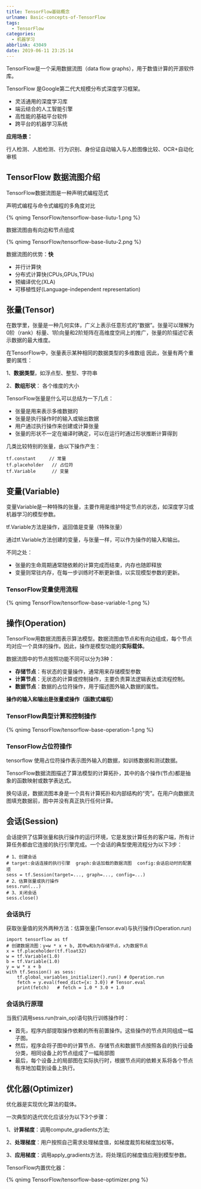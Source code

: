 ```yaml
---
title: TensorFlow基础概念
urlname: Basic-concepts-of-TensorFlow
tags:
  - TensorFlow
categories:
  - 机器学习
abbrlink: 43049
date: 2019-06-11 23:25:14
---
```


TensorFlow是一个采用数据流图（data flow graphs），用于数值计算的开源软件库。

TensorFlow 是Google第二代大规模分布式深度学习框架。

- 灵活通用的深度学习库
- 端云结合的人工智能引擎
- 高性能的基础平台软件
- 跨平台的机器学习系统

**应用场景：**

行人检测、人脸检测、行为识别、身份证自动输入与人脸图像比较、OCR+自动化审核


## TensorFlow 数据流图介绍

TensorFlow数据流图是一种声明式编程范式

声明式编程与命令式编程的多角度对比
<!-- ![Alt](/images/articles/2019/TensorFlow/tensorflow-base-liutu-1.png) -->
{% qnimg TensorFlow/tensorflow-base-liutu-1.png %}

数据流图由有向边和节点组成
<!-- ![Alt](/images/articles/2019/TensorFlow/tensorflow-base-liutu-2.png) -->
{% qnimg TensorFlow/tensorflow-base-liutu-2.png %}

数据流图的优势：**快**
- 并行计算快
- 分布式计算快(CPUs,GPUs,TPUs)
- 预编译优化(XLA)
- 可移植性好(Language-independent representation)


## 张量(Tensor)

在数学里，张量是一种几何实体，广义上表示任意形式的“数据”。张量可以理解为0阶（rank）标量、1阶向量和2阶矩阵在高维度空间上的推广，张量的阶描述它表示数据的最大维度。

在TensorFlow中，张量表示某种相同的数据类型的多维数组
因此，张量有两个重要的属性：

1、**数据类型**，如浮点型、整型、字符串

2、**数组形状**： 各个维度的大小

TensorFlow张量是什么可以总结为一下几点：
- 张量是用来表示多维数据的
- 张量是执行操作时的输入或输出数据
- 用户通过执行操作来创建或计算张量
- 张量的形状不一定在编译时确定，可以在运行时通过形状推断计算得到


几类比较特别的张量，由以下操作产生：
```
tf.constant     // 常量
tf.placeholder   // 占位符
tf.Variable      // 变量
```

## 变量(Variable)

变量Variable是一种特殊的张量，主要作用是维护特定节点的状态，如深度学习或机器学习的模型参数。

tf.Variable方法是操作，返回值是变量（特殊张量）

通过tf.Variable方法创建的变量，与张量一样，可以作为操作的输入和输出。

不同之处：
- 张量的生命周期通常随依赖的计算完成而结束，内存也随即释放
- 变量则常驻内存，在每一步训练时不断更新值，以实现模型参数的更新。

### TensorFlow变量使用流程
<!-- ![Alt](/images/articles/2019/TensorFlow/tensorflow-base-variable-1.png) -->
{% qnimg TensorFlow/tensorflow-base-variable-1.png %}


## 操作(Operation)

TensorFlow用数据流图表示算法模型。数据流图由节点和有向边组成，每个节点均对应一个具体的操作。因此，操作是模型功能的**实际载体**。

数据流图中的节点按照功能不同可以分为3种：

* **存储节点**：有状态的变量操作，通常用来存储模型参数
* **计算节点**：无状态的计算或控制操作，主要负责算法逻辑表达或流程控制。
* **数据节点**：数据的占位符操作，用于描述图外输入数据的属性。

**操作的输入和输出是张量或操作（函数式编程）**

### TensorFlow典型计算和控制操作

<!-- ![Alt](/images/articles/2019/TensorFlow/tensorflow-base-operation-1.png) -->
{% qnimg TensorFlow/tensorflow-base-operation-1.png %}

### TensorFlow占位符操作

tensorflow 使用占位符操作表示图外输入的数据，如训练数据和测试数据。

TensorFlow数据流图描述了算法模型的计算拓扑，其中的各个操作(节点)都是抽象的函数映射或数学表达式。

换句话说，数据流图本身是一个具有计算拓扑和内部结构的“壳”。在用户向数据流图填充数据前，图中并没有真正执行任何计算。


## 会话(Session)

会话提供了估算张量和执行操作的运行环境，它是发放计算任务的客户端，所有计算任务都由它连接的执行引擎完成。一个会话的典型使用流程分为以下3步：
```
# 1、创建会话
# target:会话连接的执行引擎  graph:会话加载的数据流图  config:会话启动时的配置项
sess = tf.Session(target=..., graph=..., config=...)
# 2、估算张量或执行操作
sess.run(...)
# 3、关闭会话
sess.close()
```

### 会话执行
获取张量值的另外两种方法：估算张量(Tensor.eval)与执行操作(Operation.run)

```
import tensorflow as tf
# 创建数据流图：y=w * x + b, 其中w和b为存储节点，x为数据节点
x = tf.placeholder(tf.float32)
w = tf.Variable(1.0)
b = tf.Variable(1.0)
y = w * x + b
with tf.Session() as sess:
    tf.global_variables_initializer().run() # Operation.run
    fetch = y.eval(feed_dict={x: 3.0}) # Tensor.eval
    print(fetch)   # fetch = 1.0 * 3.0 + 1.0
```

### 会话执行原理

当我们调用sess.run(train_op)语句执行训练操作时：

- 首先，程序内部提取操作依赖的所有前置操作。这些操作的节点共同组成一幅子图。
- 然后，程序会将子图中的计算节点、存储节点和数据节点按照各自的执行设备分类，相同设备上的节点组成了一幅局部图
- 最后，每个设备上的局部图在实际执行时，根据节点间的依赖关系将各个节点有序地加载到设备上执行。



## 优化器(Optimizer)

优化器是实现优化算法的载体。

一次典型的迭代优化应该分为以下3个步骤：

1、**计算梯度**：调用compute_gradients方法;

2、**处理梯度**：用户按照自己需求处理梯度值，如梯度裁剪和梯度加权等。

3、**应用梯度**：调用apply_gradients方法，将处理后的梯度值应用到模型参数。

TensorFlow内置优化器：
<!-- ![Alt](/images/articles/2019/TensorFlow/tensorflow-base-optimizer.png) -->
{% qnimg TensorFlow/tensorflow-base-optimizer.png %}
